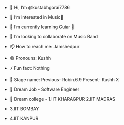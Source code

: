 - 👋 Hi, I’m @kustabhgorai7786
- 👀 I’m interested in Music🎵 
- 🌱 I’m currently learning Guiar 🎸
- 💞️ I’m looking to collaborate on Music Band
- 📫 How to reach me: Jamshedpur 
- 😄 Pronouns: Kushh
- ⚡ Fun fact: Nothing
- 🎵 Stage name: Previous- Robin.6.9
                 Present- Kushh X

- 👷 Dream Job - Software Engineer
- 🏫 Dream college - 1.IIT KHARAGPUR
                     2.IIT MADRAS
- 3.IIT BOMBAY
- 4.IIT KANPUR 
<!---
kustabhgorai7786/kustabhgorai7786 is a ✨ special ✨ repository because its `README.md` (this file) appears on your GitHub profile.
You can click the Preview link to take a look at your changes.
--->
